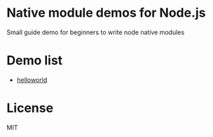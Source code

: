 # Native module demos for Node.js
Small guide demo for beginners to write node native modules

# Demo list
* [helloworld](https://github.com/lukywong/node-native-module-demo/tree/master/helloworld)

# License
MIT
